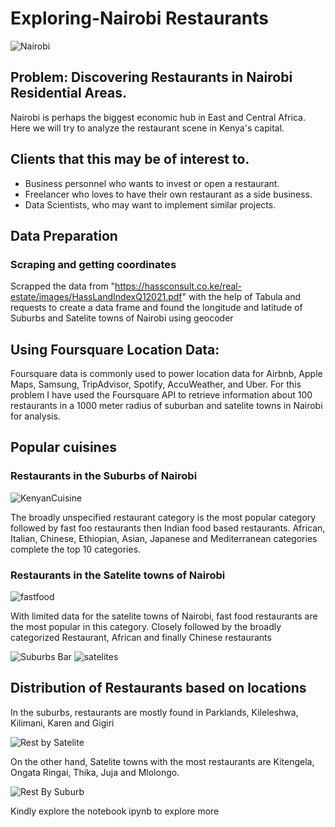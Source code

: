 # Exploring-Nairobi Restaurants
![Nairobi](https://user-images.githubusercontent.com/93233240/149614540-09bb5737-e3b2-4d92-b49b-b37c4588527c.jpg)
## Problem: Discovering Restaurants in Nairobi Residential Areas.
Nairobi is perhaps the biggest economic hub in East and Central Africa. Here we will try to analyze  the restaurant scene in Kenya's capital.
## Clients that this may be of interest to.
- Business personnel who wants to invest or open a restaurant. 
- Freelancer who loves to have their own restaurant as a side business. 
- Data Scientists, who may want to implement similar projects.

## Data Preparation
### Scraping and getting coordinates
Scrapped the data from "https://hassconsult.co.ke/real-estate/images/HassLandIndexQ12021.pdf" with the help of Tabula and requests to create a data frame and found the longitude and latitude of Suburbs and Satelite towns of Nairobi using geocoder

## Using Foursquare Location Data:
Foursquare data is commonly used to power location data for Airbnb, Apple Maps, Samsung, TripAdvisor, Spotify, AccuWeather, and Uber. For this problem I have used the Foursquare API to retrieve information about 100 restaurants in a 1000 meter radius of suburban and satelite towns in Nairobi for analysis.

## Popular cuisines
### Restaurants in the Suburbs of Nairobi
![KenyanCuisine](https://github.com/RachaelKilonzo/Exploring-Nairobi/assets/93233240/e0288e32-b07e-4954-b621-2c7d9b7ca379)

The broadly unspecified restaurant category is the most popular category followed by fast foo restaurants then Indian food based restaurants. African, Italian, Chinese, Ethiopian, Asian, Japanese and Mediterranean categories complete the top 10 categories.

### Restaurants in the Satelite towns of Nairobi
![fastfood](https://user-images.githubusercontent.com/93233240/149623246-99f7c562-aea0-4ed3-8b2f-a09668e130ff.jpg)

With limited data for the satelite towns of Nairobi, fast food restaurants are the most popular in this category. Closely followed by the broadly categorized Restaurant, African and finally Chinese restaurants

![Suburbs Bar](https://github.com/RachaelKilonzo/Exploring-Nairobi/assets/93233240/7e120a6c-2e35-49dc-b9f3-4e8dd9f7787f)
![satelites](https://user-images.githubusercontent.com/93233240/149623236-f787c993-95d9-49c1-9d9d-1898fc3a7556.png)

## Distribution of Restaurants based on locations
In the suburbs, restaurants are mostly found in Parklands, Kileleshwa, Kilimani, Karen and Gigiri

![Rest by Satelite](https://github.com/RachaelKilonzo/Exploring-Nairobi/assets/93233240/12a02530-8b81-43a4-937d-b9581c661a6c)

On the other hand, Satelite towns with the most restaurants are Kitengela, Ongata Ringai, Thika, Juja and Mlolongo.

![Rest By Suburb](https://github.com/RachaelKilonzo/Exploring-Nairobi/assets/93233240/f27b7f16-c28e-4d60-b53e-cba918855808)

Kindly explore the notebook ipynb to explore more



